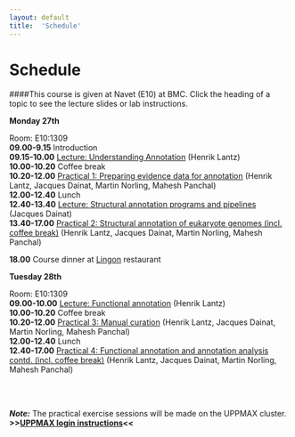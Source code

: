 ```yaml
---
layout: default
title:  'Schedule'
---
```


# Schedule

####This course is given at Navet (E10) at BMC. Click the heading of a topic to see the lecture slides or lab instructions.

**Monday 27th** 

Room: E10:1309  
**09.00-9.15** Introduction  
**09.15-10.00** [Lecture: Understanding Annotation](files/Annotation_course_apr2015.pdf) (Henrik Lantz)  
**10.00-10.20** Coffee break  
**10.20-12.00** [Practical 1: Preparing evidence data for annotation](practical_session/ExcerciseEvidence) (Henrik Lantz, Jacques Dainat, Martin Norling, Mahesh Panchal)  
**12.00-12.40** Lunch  
**12.40-13.40** [Lecture: Structural annotation programs and pipelines](files/BILS_Annot_Methods_2015_pipelines.pdf) (Jacques Dainat)  
**13.40-17.00** [Practical 2: Structural annotation of eukaryote genomes (incl. coffee break)](practical_session/ExerciseGeneBuilding) (Henrik Lantz, Jacques Dainat, Martin Norling, Mahesh Panchal)  

**18.00** Course dinner at [Lingon](http://restauranglingon.com) restaurant

**Tuesday 28th** 

Room: E10:1309  
**09.00-10.00** [Lecture: Functional annotation](files/Functional_annotation_Apr2015.pdf) (Henrik Lantz)  
**10.00-10.20** Coffee break  
**10.20-12.00** [Practical 3: Manual curation](practical_session/ExerciseManCuration) (Henrik Lantz, Jacques Dainat, Martin Norling, Mahesh Panchal)  
**12.00-12.40** Lunch  
**12.40-17.00** [Practical 4: Functional annotation and annotation analysis contd. (incl. coffee break)](practical_session/ExerciseFuncAnnotInterp) (Henrik Lantz, Jacques Dainat, Martin Norling, Mahesh Panchal)  


<br/>
<br/>

***Note:***
The practical exercise sessions will be made on the UPPMAX cluster. **>>[UPPMAX login instructions](practical_session/LoginInstructions)<<**
